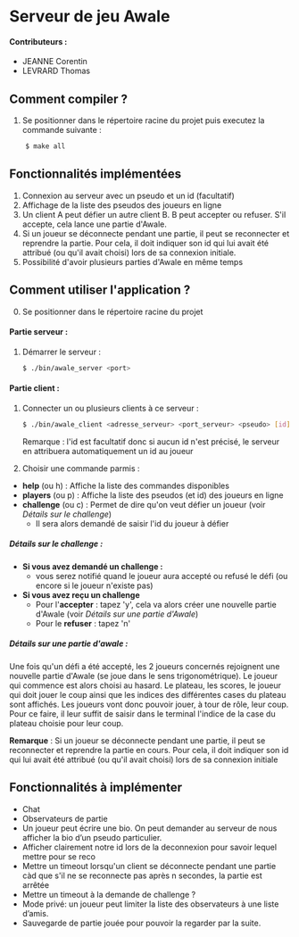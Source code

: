 # Serveur de jeu Awale
#### Contributeurs : 

- JEANNE Corentin
- LEVRARD Thomas

## Comment compiler ?
1. Se positionner dans le répertoire racine du projet puis executez la commande suivante :
```bash
    $ make all
```
## Fonctionnalités implémentées
1. Connexion au serveur avec un pseudo et un id (facultatif)
2. Affichage de la liste des pseudos des joueurs en ligne
3. Un client A peut défier un autre client B. B peut accepter ou refuser. S'il accepte, cela lance une partie d'Awale.
4. Si un joueur se déconnecte pendant une partie, il peut se reconnecter et reprendre la partie. Pour cela, il doit indiquer son id qui lui avait été attribué (ou qu'il avait choisi) lors de sa connexion initiale.
5. Possibilité d'avoir plusieurs parties d'Awale en même temps

## Comment utiliser l'application ?
0. Se positionner dans le répertoire racine du projet
#### Partie serveur : 
1. Démarrer le serveur : 
    ```bash
    $ ./bin/awale_server <port>
    ```
#### Partie client : 
1. Connecter un ou plusieurs clients à ce serveur :
    ```bash
    $ ./bin/awale_client <adresse_serveur> <port_serveur> <pseudo> [id]
    ```
    Remarque : l'id est facultatif donc si aucun id n'est précisé, le serveur en attribuera automatiquement un id au joueur
    
2. Choisir une commande parmis : 
- **help** (ou h) : Affiche la liste des commandes disponibles
- **players** (ou p) : Affiche la liste des pseudos (et id) des joueurs en ligne
- **challenge** (ou c) : Permet de dire qu'on veut défier un joueur (voir *Détails sur le challenge*)
    - Il sera alors demandé de saisir l'id du joueur à défier 

##### Détails sur le challenge :
- **Si vous avez demandé un challenge :** 
    - vous serez notifié quand le joueur aura accepté ou refusé le défi (ou encore si le joueur n'existe pas)
- **Si vous avez reçu un challenge**
    - Pour l'**accepter** : tapez 'y', cela va alors créer une nouvelle partie d'Awale (voir *Détails sur une partie d'Awale*) 
    - Pour le **refuser** : tapez 'n'

##### Détails sur une partie d'awale :
Une fois qu'un défi a été accepté, les 2 joueurs concernés rejoignent une nouvelle partie d'Awale (se joue dans le sens trigonométrique). Le joueur qui commence est alors choisi au hasard. Le plateau, les scores, le joueur qui doit jouer le coup ainsi que les indices des différentes cases du plateau sont affichés.
Les joueurs vont donc pouvoir jouer, à tour de rôle, leur coup. Pour ce  faire, il leur suffit de saisir dans le terminal l'indice de la case du plateau choisie pour leur coup.

**Remarque** : Si un joueur se déconnecte pendant une partie, il peut se reconnecter et reprendre la partie en cours. Pour cela, il doit indiquer son id qui lui avait été attribué (ou qu'il avait choisi) lors de sa connexion initiale 

    

## Fonctionnalités à implémenter
- Chat
- Observateurs de partie
- Un joueur peut écrire une bio. On peut demander au serveur de nous afficher la bio d’un pseudo particulier.
- Afficher clairement notre id lors de la deconnexion pour savoir lequel mettre pour se reco
- Mettre un timeout lorsqu'un client se déconnecte pendant une partie càd que s'il ne se reconnecte pas après n secondes, la partie est arrêtée
- Mettre un timeout à la demande de challenge ?
- Mode privé: un joueur peut limiter la liste des observateurs à une liste d’amis. 
- Sauvegarde de partie jouée pour pouvoir la regarder par la suite.


